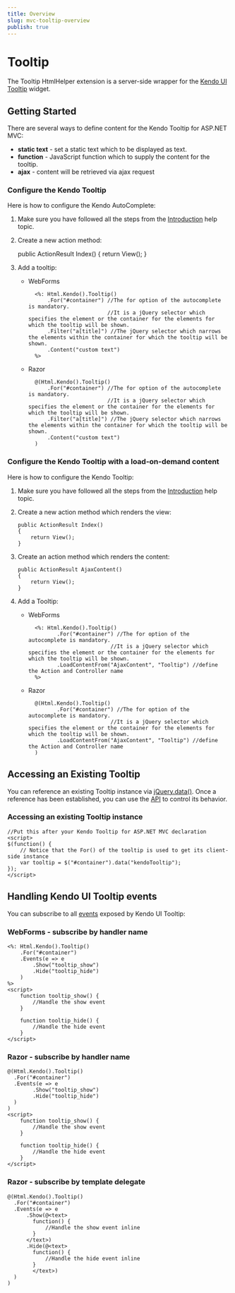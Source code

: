 ```yaml
---
title: Overview
slug: mvc-tooltip-overview
publish: true
---
```


# Tooltip

The Tooltip HtmlHelper extension is a server-side wrapper for the [Kendo UI Tooltip](http://docs.kendoui.com/api/web/tooltip) widget.

## Getting Started

There are several ways to define content for the Kendo Tooltip for ASP.NET MVC:

*   **static text** - set a static text which to be displayed as text.
*   **function** - JavaScript function which to supply the content for the tooltip.
*   **ajax** - content will be retrieved via ajax request

### Configure the Kendo Tooltip

Here is how to configure the Kendo AutoComplete:

 1.  Make sure you have followed all the steps from the [Introduction](http://docs.kendoui.com/getting-started/using-kendo-with/aspnet-mvc/introduction) help topic.
 2.  Create a new action method:

        public ActionResult Index()
        {
            return View();
        }
 3.  Add a tooltip:
     - WebForms

             <%: Html.Kendo().Tooltip()
                 .For("#container") //The for option of the autocomplete is mandatory.
                                    //It is a jQuery selector which specifies the element or the container for the elements for which the tooltip will be shown.
                 .Filter("a[title]") //The jQuery selector which narrows the elements within the container for which the tooltip will be shown.
                 .Content("custom text")
             %>
     - Razor

             @(Html.Kendo().Tooltip()
                 .For("#container") //The for option of the autocomplete is mandatory.
                                    //It is a jQuery selector which specifies the element or the container for the elements for which the tooltip will be shown.
                 .Filter("a[title]") //The jQuery selector which narrows the elements within the container for which the tooltip will be shown.
                 .Content("custom text")
             )

### Configure the Kendo Tooltip with a load-on-demand content

Here is how to configure the Kendo Tooltip:

1.  Make sure you have followed all the steps from the [Introduction](http://docs.kendoui.com/getting-started/using-kendo-with/aspnet-mvc/introduction) help topic.

2.  Create a new action method which renders the view:

        public ActionResult Index()
        {
            return View();
        }
3.  Create an action method which renders the content:

        public ActionResult AjaxContent()
        {
            return View();
        }
4.  Add a Tooltip:
    - WebForms

            <%: Html.Kendo().Tooltip()
                   .For("#container") //The for option of the autocomplete is mandatory.
                                    //It is a jQuery selector which specifies the element or the container for the elements for which the tooltip will be shown.
                   .LoadContentFrom("AjaxContent", "Tooltip") //define the Action and Controller name
            %>
    - Razor

            @(Html.Kendo().Tooltip()
                   .For("#container") //The for option of the autocomplete is mandatory.
                                    //It is a jQuery selector which specifies the element or the container for the elements for which the tooltip will be shown.
                   .LoadContentFrom("AjaxContent", "Tooltip") //define the Action and Controller name
            )

## Accessing an Existing Tooltip

You can reference an existing Tooltip instance via [jQuery.data()](http://api.jquery.com/jQuery.data/).
Once a reference has been established, you can use the [API](http://docs.kendoui.com/api/web/tooltip#methods) to control its behavior.

### Accessing an existing Tooltip instance

    //Put this after your Kendo Tooltip for ASP.NET MVC declaration
    <script>
    $(function() {
        // Notice that the For() of the tooltip is used to get its client-side instance
        var tooltip = $("#container").data("kendoTooltip");
    });
    </script>


## Handling Kendo UI Tooltip events

You can subscribe to all [events](http://docs.kendoui.com/api/web/tooltip#events) exposed by Kendo UI Tooltip:

### WebForms - subscribe by handler name

    <%: Html.Kendo().Tooltip()
        .For("#container")
        .Events(e => e
            .Show("tooltip_show")
            .Hide("tooltip_hide")
        )
    %>
    <script>
        function tooltip_show() {
            //Handle the show event
        }

        function tooltip_hide() {
            //Handle the hide event
        }
    </script>


### Razor - subscribe by handler name

    @(Html.Kendo().Tooltip()
      .For("#container")
      .Events(e => e
            .Show("tooltip_show")
            .Hide("tooltip_hide")
      )
    )
    <script>
        function tooltip_show() {
            //Handle the show event
        }

        function tooltip_hide() {
            //Handle the hide event
        }
    </script>


### Razor - subscribe by template delegate

    @(Html.Kendo().Tooltip()
      .For("#container")
      .Events(e => e
          .Show(@<text>
            function() {
                //Handle the show event inline
            }
          </text>)
          .Hide(@<text>
            function() {
                //Handle the hide event inline
            }
            </text>)
      )
    )

 
